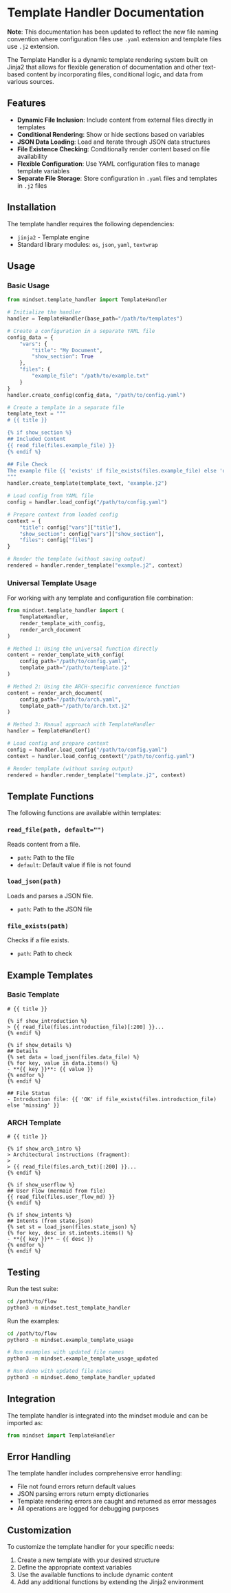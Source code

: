 # Template Handler Documentation

**Note**: This documentation has been updated to reflect the new file naming convention where configuration files use `.yaml` extension and template files use `.j2` extension.

The Template Handler is a dynamic template rendering system built on Jinja2 that allows for flexible generation of documentation and other text-based content by incorporating files, conditional logic, and data from various sources.

## Features

- **Dynamic File Inclusion**: Include content from external files directly in templates
- **Conditional Rendering**: Show or hide sections based on variables
- **JSON Data Loading**: Load and iterate through JSON data structures
- **File Existence Checking**: Conditionally render content based on file availability
- **Flexible Configuration**: Use YAML configuration files to manage template variables
- **Separate File Storage**: Store configuration in `.yaml` files and templates in `.j2` files

## Installation

The template handler requires the following dependencies:
- `jinja2` - Template engine
- Standard library modules: `os`, `json`, `yaml`, `textwrap`

## Usage

### Basic Usage

```python
from mindset.template_handler import TemplateHandler

# Initialize the handler
handler = TemplateHandler(base_path="/path/to/templates")

# Create a configuration in a separate YAML file
config_data = {
    "vars": {
        "title": "My Document",
        "show_section": True
    },
    "files": {
        "example_file": "/path/to/example.txt"
    }
}
handler.create_config(config_data, "/path/to/config.yaml")

# Create a template in a separate file
template_text = """
# {{ title }}

{% if show_section %}
## Included Content
{{ read_file(files.example_file) }}
{% endif %}

## File Check
The example file {{ 'exists' if file_exists(files.example_file) else 'does not exist' }}.
"""
handler.create_template(template_text, "example.j2")

# Load config from YAML file
config = handler.load_config("/path/to/config.yaml")

# Prepare context from loaded config
context = {
    "title": config["vars"]["title"],
    "show_section": config["vars"]["show_section"],
    "files": config["files"]
}

# Render the template (without saving output)
rendered = handler.render_template("example.j2", context)
```

### Universal Template Usage

For working with any template and configuration file combination:

```python
from mindset.template_handler import (
    TemplateHandler, 
    render_template_with_config, 
    render_arch_document
)

# Method 1: Using the universal function directly
content = render_template_with_config(
    config_path="/path/to/config.yaml",
    template_path="/path/to/template.j2"
)

# Method 2: Using the ARCH-specific convenience function
content = render_arch_document(
    config_path="/path/to/arch.yaml",
    template_path="/path/to/arch.txt.j2"
)

# Method 3: Manual approach with TemplateHandler
handler = TemplateHandler()

# Load config and prepare context
config = handler.load_config("/path/to/config.yaml")
context = handler.load_config_context("/path/to/config.yaml")

# Render template (without saving output)
rendered = handler.render_template("template.j2", context)
```

## Template Functions

The following functions are available within templates:

### `read_file(path, default="")`
Reads content from a file.
- `path`: Path to the file
- `default`: Default value if file is not found

### `load_json(path)`
Loads and parses a JSON file.
- `path`: Path to the JSON file

### `file_exists(path)`
Checks if a file exists.
- `path`: Path to check

## Example Templates

### Basic Template
```jinja2
# {{ title }}

{% if show_introduction %}
> {{ read_file(files.introduction_file)[:200] }}...
{% endif %}

{% if show_details %}
## Details
{% set data = load_json(files.data_file) %}
{% for key, value in data.items() %}
- **{{ key }}**: {{ value }}
{% endfor %}
{% endif %}

## File Status
- Introduction file: {{ 'OK' if file_exists(files.introduction_file) else 'missing' }}
```

### ARCH Template
```jinja2
# {{ title }}

{% if show_arch_intro %}
> Architectural instructions (fragment):
>
> {{ read_file(files.arch_txt)[:200] }}...
{% endif %}

{% if show_userflow %}
## User Flow (mermaid from file)
{{ read_file(files.user_flow_md) }}
{% endif %}

{% if show_intents %}
## Intents (from state.json)
{% set st = load_json(files.state_json) %}
{% for key, desc in st.intents.items() %}
- **{{ key }}** — {{ desc }}
{% endfor %}
{% endif %}
```

## Testing

Run the test suite:
```bash
cd /path/to/flow
python3 -m mindset.test_template_handler
```

Run the examples:
```bash
cd /path/to/flow
python3 -m mindset.example_template_usage

# Run examples with updated file names
python3 -m mindset.example_template_usage_updated

# Run demo with updated file names
python3 -m mindset.demo_template_handler_updated
```

## Integration

The template handler is integrated into the mindset module and can be imported as:
```python
from mindset import TemplateHandler
```

## Error Handling

The template handler includes comprehensive error handling:
- File not found errors return default values
- JSON parsing errors return empty dictionaries
- Template rendering errors are caught and returned as error messages
- All operations are logged for debugging purposes

## Customization

To customize the template handler for your specific needs:
1. Create a new template with your desired structure
2. Define the appropriate context variables
3. Use the available functions to include dynamic content
4. Add any additional functions by extending the Jinja2 environment
